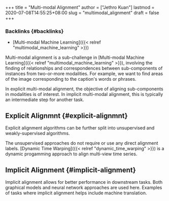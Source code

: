+++
title = "Multi-modal Alignment"
author = ["Jethro Kuan"]
lastmod = 2020-07-08T14:55:25+08:00
slug = "multimodal_alignment"
draft = false
+++

### Backlinks {#backlinks}

- [Multi-modal Machine Learning]({{< relref "multimodal_machine_learning" >}})

Multi-modal alignment is a sub-challenge in [Multi-modal Machine
Learning]({{< relref "multimodal_machine_learning" >}}), involving the finding of relationships and correspondences
between sub-components of instances from two-or-more modalities. For
example, we want to find areas of the image corresponding to the
caption's words or phrases.

In explicit multi-modal alignment, the objective of aligning
sub-components in modalities is of interest. In implicit multi-modal
alignment, this is typically an intermediate step for another task.

## Explicit Alignmnt {#explicit-alignmnt}

Explicit alignment algorithms can be further split into unsupervised
and weakly-supervised algorithms.

The unsupervised approaches do not require or use any direct alignment
labels. [Dynamic Time Warping]({{< relref "dynamic_time_warping" >}}) is a dynamic progamming approach to align
multi-view time series.

## Implicit Alignment {#implicit-alignment}

Implicit alignment allows for better performance in downstream tasks.
Both graphical models and neural network approaches are used here.
Examples of tasks where implicit alignment helps include machine
translation.

